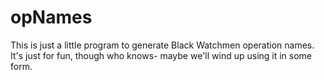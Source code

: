 # opNames
This is just a little program to generate Black Watchmen operation names. It's just for fun, though who knows- maybe we'll wind up using it in some form.
